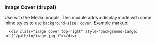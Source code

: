 ### Image Cover (drupal)

Use with the Media module.  This module adds a display mode with some inline styles to use `background-size: cover`.   Example markup: 


```
  <div class="image cover top-right" style="background-iamge: url('/path/to/image.jpg')"></div>
```
